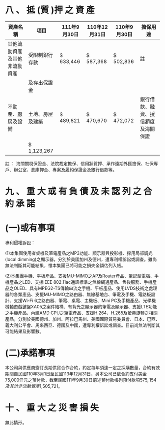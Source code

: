 # 八 、 抵 (質 )押 之 資 產

|資產名稱|項目|111年9月30日|110年12月31日|110年9月30日|擔保用途|
|---|---|---|---|---|---|
|其他流動資產及其他非流動資產|受限制銀行存款|$ 633,446|$ 587,368|$ 502,836|註|
| |及存出保證金| | | | |
|不動產、廠房及設備|土地、房屋及建築|$ 489,821|$ 470,670|$ 472,072|銀行借款、融資、授信額度及海關保證|
| |$ 1,123,267| | | | |

註 ： 海關關稅保證金、法院裁定擔保、信用狀質押、承作遠期外匯擔保、社保專戶、辦公室、倉庫押金、專案及履約保證金及銀行借款等。

# 九 、 重 大 或 有 負 債 及 未 認 列 之 合 約 承 諾

# (一)或有事項

專利侵權訴訟：

(1)本集團使用者桌機及筆電產品之MP3功能、顯示器與投影機、採用局部調光(local dimming)之顯示器，分別於美國加州及德州，遭專利權訴訟或調查。雖尚無法判斷其可能結果，惟本集團已將可能之損失金額估列入帳。

(2)本集團手機、平板產品、支援MU-MIMO之AP及Router產品、筆記型電腦、手機產品之LED、支援IEEE 802.11ac通訊標準之無線網通產品、售後服務、手機產品之OLED、具有MPEG2-TS傳輸串流之手機、平板產品、使用LVDS技術之處理器的各類產品、支援MU-MIMO之路由器、無線基地台、筆電及手機、電路板設計、支援Wi-Fi 6之路由器、筆電、桌電、主機板、Mini PC及手機產品、光學機械軸遊戲鍵盤XA05之案件結構、有背光之顯示器的筆電及顯示器、支援LTE功能之手機產品、內建AMD CPU之筆電產品、支援H.264、H.265及螢幕旋轉之相關產品，分別於美國德州、加州、阿拉巴馬州、美國國際貿易委員會、日本、巴西、義大利公平會、馬來西亞、德國及中國，遭專利權訴訟或調查。目前尚無法判斷其可能結果及影響數。

# (二)承諾事項

本公司與供應商簽訂長期供貨合作合約，約定每年須達一定之採購數量，合約有效期間自民國110年3月1日至民國113年12月31日，另本公司已依合約支付美金75,000仟元之預付款，截至民國111年9月30日前述預付款帳列預付款項$575,154及其他非流動資產$1,505,721。

# 十 、 重 大 之 災 害 損 失

無此情形。